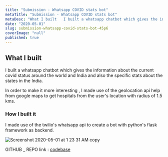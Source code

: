 ```yaml
---
title: "Submission - Whatsapp COVID stats bot"
metaTitle: "Submission - Whatsapp COVID stats bot"
metaDesc: "What I built   I built a whatsapp chatbot which gives the information about the current covi..."
date: "2020-05-01"
slug: submission-whatsapp-covid-stats-bot-45p6
coverImage: "null"
published: true
---
```


[Comment]: # (All of this is placeholder text. Use this format or any other format of your choosing to best describe your project.)

[Reminder]: # (Make sure you've submitted the Twilio CodeExchange agreement: https://ahoy.twilio.com/code-exchange-community)

[Important]: # (By making a submission, you agree to the competition's terms: https://www.twilio.com/legal/twilio-dev-hackathon-terms)


## What I built

I built a whatsapp chatbot which gives the information about the current covid status around the world and India and also the specific stats about the states in the India. 

In order to make it more interesting , I made use of the geolocation api help from google maps to get hospitals from the user's location with radius of 1.5 kms.


### How I built it 

I made use of the twilio's whatsapp api to create a bot with python's flask framework as backend.

![Screenshot 2020-05-01 at 1 23 31 AM copy](https://user-images.githubusercontent.com/23126394/80753282-a167da00-8b4a-11ea-96ab-68bec6c3011d.png)

GITHUB _ REPO link : [codebase]( https://github.com/skarthikeyan96/whatsapp-covid-stats/ )


